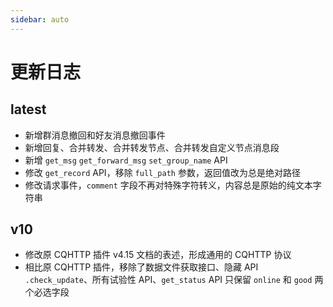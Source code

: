 ```yaml
---
sidebar: auto
---
```


# 更新日志

## latest

- 新增群消息撤回和好友消息撤回事件
- 新增回复、合并转发、合并转发节点、合并转发自定义节点消息段
- 新增 `get_msg` `get_forward_msg` `set_group_name` API
- 修改 `get_record` API，移除 `full_path` 参数，返回值改为总是绝对路径
- 修改请求事件，`comment` 字段不再对特殊字符转义，内容总是原始的纯文本字符串

## v10

- 修改原 CQHTTP 插件 v4.15 文档的表述，形成通用的 CQHTTP 协议
- 相比原 CQHTTP 插件，移除了数据文件获取接口、隐藏 API `.check_update`、所有试验性 API、`get_status` API 只保留 `online` 和 `good` 两个必选字段

